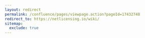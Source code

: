 ```yaml
---
layout: redirect
permalink: /confluence/pages/viewpage.action?pageId=17432748
redirect_to: https://netlicensing.io/wiki/
sitemap:
  exclude: true
---
```

